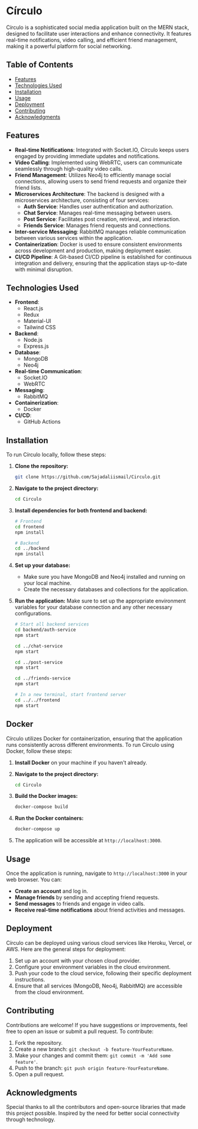 # Círculo

Círculo is a sophisticated social media application built on the MERN stack, designed to facilitate user interactions and enhance connectivity. It features real-time notifications, video calling, and efficient friend management, making it a powerful platform for social networking.

## Table of Contents

- [Features](#features)
- [Technologies Used](#technologies-used)
- [Installation](#installation)
- [Usage](#usage)
- [Deployment](#deployment)
- [Contributing](#contributing)
- [Acknowledgments](#acknowledgments)

## Features

- **Real-time Notifications**: Integrated with Socket.IO, Círculo keeps users engaged by providing immediate updates and notifications.
- **Video Calling**: Implemented using WebRTC, users can communicate seamlessly through high-quality video calls.
- **Friend Management**: Utilizes Neo4j to efficiently manage social connections, allowing users to send friend requests and organize their friend lists.
- **Microservices Architecture**: The backend is designed with a microservices architecture, consisting of four services:
  - **Auth Service**: Handles user authentication and authorization.
  - **Chat Service**: Manages real-time messaging between users.
  - **Post Service**: Facilitates post creation, retrieval, and interaction.
  - **Friends Service**: Manages friend requests and connections.
- **Inter-service Messaging**: RabbitMQ manages reliable communication between various services within the application.
- **Containerization**: Docker is used to ensure consistent environments across development and production, making deployment easier.
- **CI/CD Pipeline**: A Git-based CI/CD pipeline is established for continuous integration and delivery, ensuring that the application stays up-to-date with minimal disruption.

## Technologies Used

- **Frontend**:
  - React.js
  - Redux
  - Material-UI
  - Tailwind CSS
- **Backend**:
  - Node.js
  - Express.js
- **Database**:
  - MongoDB
  - Neo4j
- **Real-time Communication**:
  - Socket.IO
  - WebRTC
- **Messaging**:
  - RabbitMQ
- **Containerization**:
  - Docker
- **CI/CD**:
  - GitHub Actions

## Installation

To run Círculo locally, follow these steps:

1. **Clone the repository:**

   ```bash
   git clone https://github.com/Sajadaliismail/Circulo.git
   ```

2. **Navigate to the project directory:**

   ```bash
   cd Circulo
   ```

3. **Install dependencies for both frontend and backend:**

   ```bash
   # Frontend
   cd frontend
   npm install

   # Backend
   cd ../backend
   npm install
   ```

4. **Set up your database:**

   - Make sure you have MongoDB and Neo4j installed and running on your local machine.
   - Create the necessary databases and collections for the application.

5. **Run the application:**
   Make sure to set up the appropriate environment variables for your database connection and any other necessary configurations.

   ```bash
   # Start all backend services
   cd backend/auth-service
   npm start

   cd ../chat-service
   npm start

   cd ../post-service
   npm start

   cd ../friends-service
   npm start

   # In a new terminal, start frontend server
   cd ../../frontend
   npm start
   ```

## Docker

Círculo utilizes Docker for containerization, ensuring that the application runs consistently across different environments. To run Círculo using Docker, follow these steps:

1. **Install Docker** on your machine if you haven't already.

2. **Navigate to the project directory:**

   ```bash
   cd Circulo
   ```

3. **Build the Docker images:**

   ```bash
   docker-compose build
   ```

4. **Run the Docker containers:**

   ```bash
   docker-compose up
   ```

5. The application will be accessible at `http://localhost:3000`.

## Usage

Once the application is running, navigate to `http://localhost:3000` in your web browser. You can:

- **Create an account** and log in.
- **Manage friends** by sending and accepting friend requests.
- **Send messages** to friends and engage in video calls.
- **Receive real-time notifications** about friend activities and messages.

## Deployment

Círculo can be deployed using various cloud services like Heroku, Vercel, or AWS. Here are the general steps for deployment:

1. Set up an account with your chosen cloud provider.
2. Configure your environment variables in the cloud environment.
3. Push your code to the cloud service, following their specific deployment instructions.
4. Ensure that all services (MongoDB, Neo4j, RabbitMQ) are accessible from the cloud environment.

## Contributing

Contributions are welcome! If you have suggestions or improvements, feel free to open an issue or submit a pull request. To contribute:

1. Fork the repository.
2. Create a new branch: `git checkout -b feature-YourFeatureName`.
3. Make your changes and commit them: `git commit -m 'Add some feature'`.
4. Push to the branch: `git push origin feature-YourFeatureName`.
5. Open a pull request.

## Acknowledgments

Special thanks to all the contributors and open-source libraries that made this project possible.
Inspired by the need for better social connectivity through technology.
